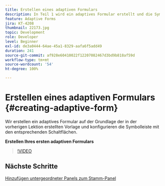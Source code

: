 ```yaml
---
title: Erstellen eines adaptiven Formulars
description: In Teil 1 wird ein adaptives Formular erstellt und die Symbolleiste mit entsprechenden Schaltflächen hinzugefügt und konfiguriert.
feature: Adaptive Forms
jira: KT-4208
thumbnail: 22173.jpg
topic: Development
role: Developer
level: Beginner
exl-id: de3a0444-64ae-45a1-8329-aafa6f5add49
duration: 241
source-git-commit: af928e60410022f12207082467d3bd9b818af59d
workflow-type: tm+mt
source-wordcount: '54'
ht-degree: 100%

---
```


# Erstellen eines adaptiven Formulars {#creating-adaptive-form}

Wir erstellen ein adaptives Formular auf der Grundlage der in der vorherigen Lektion erstellten Vorlage und konfigurieren die Symbolleiste mit den entsprechenden Schaltflächen.

**Erstellen Ihres ersten adaptiven Formulars**

>[!VIDEO](https://video.tv.adobe.com/v/22173?quality=12&learn=on)

## Nächste Schritte

[Hinzufügen untergeordneter Panels zum Stamm-Panel](./configuring-root-panel-and-adding-child-panels.md)

